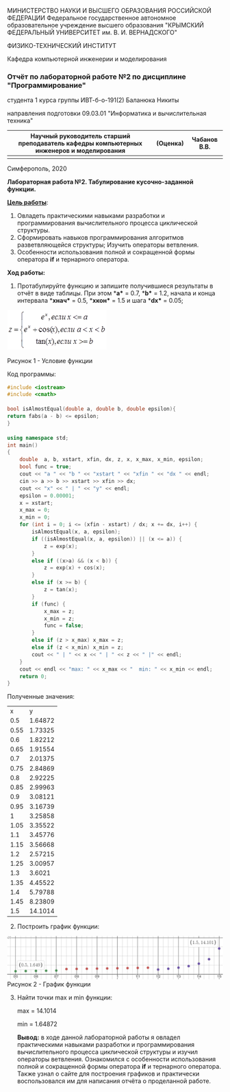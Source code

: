 МИНИСТЕРСТВО НАУКИ  И ВЫСШЕГО ОБРАЗОВАНИЯ РОССИЙСКОЙ ФЕДЕРАЦИИ Федеральное государственное автономное образовательное учреждение высшего образования  "КРЫМСКИЙ ФЕДЕРАЛЬНЫЙ УНИВЕРСИТЕТ им. В. И. ВЕРНАДСКОГО"  

ФИЗИКО-ТЕХНИЧЕСКИЙ ИНСТИТУТ  

Кафедра компьютерной инженерии и моделирования

### Отчёт по лабораторной работе №2 по дисциплине "Программирование"

студента 1 курса группы ИВТ-б-о-191(2) Баланюка Никиты

направления подготовки 09.03.01 "Информатика и вычислительная техника" 

| Научный руководитель старший преподаватель кафедры компьютерных инженеров и моделирования | (Оценка) | Чабанов В.В. |
| ------------------------------------------------------------ | -------- | ------------ |
|                                                              |          |              |

Симферополь, 2020



**Лабораторная работа №2.  Табулирование  кусочно-заданной функции.**

**<u>Цель работы</u>**:   


1. Овладеть практическими навыками разработки и программирования вычислительного процесса циклической структуры.
2. Сформировать навыков программирования алгоритмов разветвляющейся структуры; Изучить операторы ветвления. 
3. Особенности использования полной и сокращенной формы оператора **if** и тернарного оператора.

**Ход работы:**

1. Протабулируйте функцию и запишите получившиеся результаты в отчёт в виде таблицы. При этом ***a\*** = 0.7, ***b\*** = 1.2, начала и конца интервала ***хнач\*** = 0.5, ***xкон\*** = 1.5 и шага ***dx\*** = 0.05;

![](https://github.com/Nikilstaer12345/Lab/blob/master/%D0%9B%D0%B0%D0%B1%D0%BE%D1%80%D0%B0%D1%82%D0%BE%D1%80%D0%BD%D0%B0%D1%8F%20%E2%84%962/%D0%A0%D0%B8%D1%81%D1%83%D0%BD%D0%BA%D0%B8/%D0%A0%D0%B8%D1%81%D1%83%D0%BD%D0%BE%D0%BA%201%20-%20%D0%A3%D1%81%D0%BB%D0%BE%D0%B2%D0%B8%D0%B5%20%D1%84%D1%83%D0%BD%D0%BA%D1%86%D0%B8%D0%B8.png) 

Рисунок 1 - Условие функции

Код программы:

```cpp
#include <iostream>
#include <cmath>

bool isAlmostEqual(double a, double b, double epsilon){
return fabs(a - b) <= epsilon;
}

using namespace std;
int main()
{
	double  a, b, xstart, xfin, dx, z, x, x_max, x_min, epsilon;
	bool func = true;
	cout << "a " << "b " << "xstart " << "xfin " << "dx " << endl;
	cin >> a >> b >> xstart >> xfin >> dx;
	cout << "x" << " | " << "y" << endl;
	epsilon = 0.00001;
	x = xstart;
	x_max = 0;
	x_min = 0;
	for (int i = 0; i <= (xfin - xstart) / dx; x += dx, i++) {
		isAlmostEqual(x, a, epsilon);
		if ((isAlmostEqual(x, a, epsilon)) || (x <= a)) {
			z = exp(x);
		}
		else if ((x>a) && (x < b)) {
			z = exp(x) + cos(x);
		}
		else if (x >= b) {
			z = tan(x);
		}
		if (func) {
			x_max = z;
			x_min = z;
			func = false;
		}
		else if (z > x_max) x_max = z;
		else if (z < x_min) x_min = z;
		cout << " | " << x << " | " << z << " |" << endl;
	}
	cout << endl << "max: " << x_max << "  min: " << x_min << endl;
	return 0;
}
```

Полученные значения:

<table> 
 <tr>
    <td> x </td>
    <td> y </td>
    </tr> 
 <tr>
    <td> 0.5 </td>
    <td> 1.64872 </td>
    </tr> 
 <tr>
    <td> 0.55 </td>
    <td> 1.73325 </td>
    </tr> 
 <tr>
    <td> 0.6 </td>
    <td> 1.82212 </td>
    </tr> 
 <tr>
    <td> 0.65 </td>
    <td> 1.91554 </td>
    </tr> 
 <tr>
    <td> 0.7 </td>
    <td> 2.01375 </td>
    </tr> 
 <tr>
    <td> 0.75 </td>
    <td> 2.84869 </td>
    </tr>
 <tr>
    <td> 0.8 </td>
    <td> 2.92225 </td>
    </tr>
 <tr>
    <td> 0.85 </td>
    <td> 2.99963 </td>
    </tr>
 <tr>
    <td> 0.9 </td>
    <td> 3.08121 </td>
    </tr>
 <tr>
    <td> 0.95 </td>
    <td> 3.16739 </td>
    </tr>
 <tr>
    <td> 1 </td>
    <td> 3.25858 </td>
    </tr>
 <tr>
    <td> 1.05 </td>
    <td> 3.35522 </td>
    </tr>
<tr>
    <td> 1.1 </td>
    <td> 3.45776 </td>
    </tr>
 <tr>
    <td> 1.15 </td>
    <td> 3.56668 </td>
    </tr>
 <tr>
    <td> 1.2 </td>
    <td> 2.57215 </td>
    </tr>
<tr>
    <td> 1.25 </td>
    <td> 3.00957 </td>
    </tr>
 <tr>
    <td> 1.3 </td>
    <td> 3.6021 </td>
    </tr>
 <tr>
    <td> 1.35 </td>
    <td> 4.45522 </td>
    </tr>
 <tr>
    <td> 1.4 </td>
    <td> 5.79788 </td>
    </tr>
 <tr>
    <td> 1.45 </td>
    <td> 8.23809 </td>
    </tr>
 <tr>
    <td> 1.5 </td>
    <td> 14.1014 </td>
    </tr>
</table>

2. Построить график функции:

![](https://github.com/Nikilstaer12345/Lab/blob/master/%D0%9B%D0%B0%D0%B1%D0%BE%D1%80%D0%B0%D1%82%D0%BE%D1%80%D0%BD%D0%B0%D1%8F%20%E2%84%962/%D0%A0%D0%B8%D1%81%D1%83%D0%BD%D0%BA%D0%B8/%D0%A0%D0%B8%D1%81%D1%83%D0%BD%D0%BE%D0%BA%202%20-%20%D0%93%D1%80%D0%B0%D1%84%D0%B8%D0%BA%20%D1%84%D1%83%D0%BD%D0%BA%D1%86%D0%B8%D0%B8.jpg)
​																	Рисунок 2 - График функции

3. Найти точки max и min функции:

   max = 14.1014

   min = 1.64872

   **Вывод:** в ходе данной лабораторной работы я овладел практическими навыками разработки и программирования вычислительного процесса циклической структуры и изучил операторы ветвления. Ознакомился с особенности использования полной и сокращенной формы оператора **if** и тернарного оператора. Также узнал о сайте для построения графиков и практически воспользовался им для написания отчёта о проделанной работе. 
